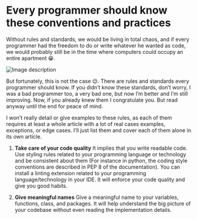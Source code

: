# Every programmer should know these conventions and practices

Without rules and standards, we would be living in total chaos, and if every programmer had the freedom to do or write whatever he wanted as code, we would probably still be in the time where computers could occupy an entire apartment 😁.


![Image description](https://img.freepik.com/free-photo/sofware-developer-thinking-while-touching-beard-while-typing-laptop-sitting-desk-with-multiple-screens-parsing-code-focused-database-admin-working-with-team-coding-background_482257-33556.jpg)

But fortunately, this is not the case 😌. There are rules and standards every programmer should know. If you didn’t know these standards, don’t worry, I was a bad programmer too, a very bad one, but now I’m better and I’m still improving. Now, if you already knew them I congratulate you. But read anyway until the end for peace of mind.

I won’t really detail or give examples to these rules, as each of them requires at least a whole article with a lot of real cases examples, exceptions, or edge cases. I’ll just list them and cover each of them alone in its own article.


1. **Take care of your code quality**
It implies that you write readable code. Use styling rules related to your programming language or technology and be consistent about them (For instance in python, the coding style conventions are described in PEP 8 of the documentation). You can install a linting extension related to your programming language/technology in your IDE. It will enforce your code quality and give you good habits.


2. **Give meaningful names**
Give a meaningful name to your variables, functions, class, and packages. It will help understand the big picture of your codebase without even reading the implementation details.

